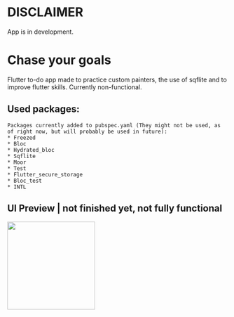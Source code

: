 # DISCLAIMER

App is in development.

# Chase your goals

Flutter to-do app made to practice custom painters, the use of sqflite and to improve flutter skills. Currently non-functional.

## Used packages: 
    Packages currently added to pubspec.yaml (They might not be used, as of right now, but will probably be used in future):
    * Freezed
    * Bloc
    * Hydrated_bloc
    * Sqflite
    * Moor
    * Test
    * Flutter_secure_storage
    * Bloc_test
    * INTL 
    

## UI Preview | not finished yet, not fully functional
<img src="ui_preview.gif" width="200">